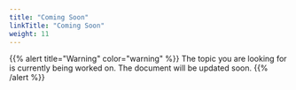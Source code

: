 ```yaml
---
title: "Coming Soon"
linkTitle: "Coming Soon"
weight: 11
---
```


{{% alert title="Warning" color="warning" %}}
The topic you are looking for is currently being worked on. The document will be updated soon. 
{{% /alert %}}
